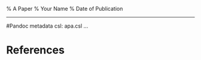 % A Paper
% Your Name
% Date of Publication

---
#Pandoc metadata
csl: apa.csl
...

<!-- Start writing! -->

References
==========

<!-- References generated by `pandoc-citeproc` will be here -->